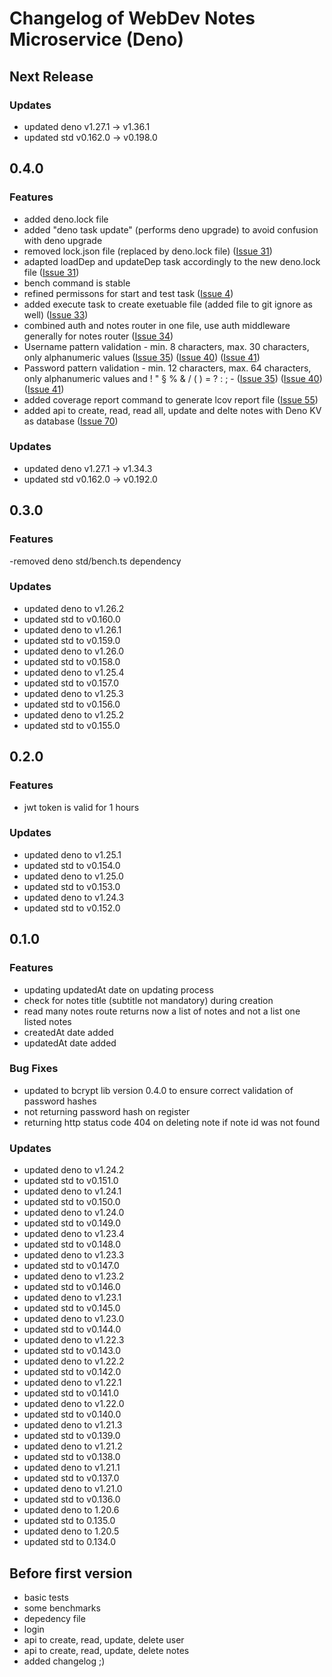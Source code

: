 # Changelog of WebDev Notes Microservice (Deno)

## Next Release

### Updates

- updated deno v1.27.1 -> v1.36.1
- updated std v0.162.0 -> v0.198.0

## 0.4.0

### Features

- added deno.lock file
- added "deno task update" (performs deno upgrade) to avoid confusion with deno
  upgrade
- removed lock.json file (replaced by deno.lock file)
  ([Issue 31](https://github.com/l3onh4rd/deno-webdev-notes-microservice/issues/31))
- adapted loadDep and updateDep task accordingly to the new deno.lock file
  ([Issue 31](https://github.com/l3onh4rd/deno-webdev-notes-microservice/issues/31))
- bench command is stable
- refined permissons for start and test task
  ([Issue 4](https://github.com/l3onh4rd/deno-webdev-notes-microservice/issues/4))
- added execute task to create exetuable file (added file to git ignore as well)
  ([Issue 33](https://github.com/l3onh4rd/deno-webdev-notes-microservice/issues/33))
- combined auth and notes router in one file, use auth middleware generally for
  notes router
  ([Issue 34](https://github.com/l3onh4rd/deno-webdev-notes-microservice/issues/34))
- Username pattern validation - min. 8 characters, max. 30 characters, only
  alphanumeric values
  ([Issue 35](https://github.com/l3onh4rd/deno-webdev-notes-microservice/issues/35))
  ([Issue 40](https://github.com/l3onh4rd/deno-webdev-notes-microservice/issues/40))
  ([Issue 41](https://github.com/l3onh4rd/deno-webdev-notes-microservice/issues/41))
- Password pattern validation - min. 12 characters, max. 64 characters, only
  alphanumeric values and ! " § % & / ( ) = ? : ; -
  ([Issue 35](https://github.com/l3onh4rd/deno-webdev-notes-microservice/issues/35))
  ([Issue 40](https://github.com/l3onh4rd/deno-webdev-notes-microservice/issues/40))
  ([Issue 41](https://github.com/l3onh4rd/deno-webdev-notes-microservice/issues/41))
- added coverage report command to generate lcov report file
  ([Issue 55](https://github.com/l3onh4rd/deno-webdev-notes-microservice/issues/55))
- added api to create, read, read all, update and delte notes with Deno KV as
  database
  ([Issue 70](https://github.com/l3onh4rd/deno-webdev-notes-microservice/issues/70))

### Updates

- updated deno v1.27.1 -> v1.34.3
- updated std v0.162.0 -> v0.192.0

## 0.3.0

### Features

-removed deno std/bench.ts dependency

### Updates

- updated deno to v1.26.2
- updated std to v0.160.0
- updated deno to v1.26.1
- updated std to v0.159.0
- updated deno to v1.26.0
- updated std to v0.158.0
- updated deno to v1.25.4
- updated std to v0.157.0
- updated deno to v1.25.3
- updated std to v0.156.0
- updated deno to v1.25.2
- updated std to v0.155.0

## 0.2.0

### Features

- jwt token is valid for 1 hours

### Updates

- updated deno to v1.25.1
- updated std to v0.154.0
- updated deno to v1.25.0
- updated std to v0.153.0
- updated deno to v1.24.3
- updated std to v0.152.0

## 0.1.0

### Features

- updating updatedAt date on updating process
- check for notes title (subtitle not mandatory) during creation
- read many notes route returns now a list of notes and not a list one listed
  notes
- createdAt date added
- updatedAt date added

### Bug Fixes

- updated to bcrypt lib version 0.4.0 to ensure correct validation of password
  hashes
- not returning password hash on register
- returning http status code 404 on deleting note if note id was not found

### Updates

- updated deno to v1.24.2
- updated std to v0.151.0
- updated deno to v1.24.1
- updated std to v0.150.0
- updated deno to v1.24.0
- updated std to v0.149.0
- updated deno to v1.23.4
- updated std to v0.148.0
- updated deno to v1.23.3
- updated std to v0.147.0
- updated deno to v1.23.2
- updated std to v0.146.0
- updated deno to v1.23.1
- updated std to v0.145.0
- updated deno to v1.23.0
- updated std to v0.144.0
- updated deno to v1.22.3
- updated std to v0.143.0
- updated deno to v1.22.2
- updated std to v0.142.0
- updated deno to v1.22.1
- updated std to v0.141.0
- updated deno to v1.22.0
- updated std to v0.140.0
- updated deno to v1.21.3
- updated std to v0.139.0
- updated deno to v1.21.2
- updated std to v0.138.0
- updated deno to v1.21.1
- updated std to v0.137.0
- updated deno to v1.21.0
- updated std to v0.136.0
- updated deno to 1.20.6
- updated std to 0.135.0
- updated deno to 1.20.5
- updated std to 0.134.0

## Before first version

- basic tests
- some benchmarks
- depedency file
- login
- api to create, read, update, delete user
- api to create, read, update, delete notes
- added changelog ;)

